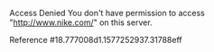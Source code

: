 Access Denied You don't have permission to access "http://www.nike.com/" on this server.

Reference #18.777008d1.1577252937.31788eff